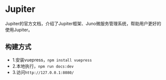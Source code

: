 # Jupiter

Jupiter的官方文档，介绍了Jupiter框架、Juno微服务管理系统，帮助用户更好的使用Jupiter。

## 构建方式

* 1.安装vuepress，``npm install vuepress``
* 2.本地执行，``npm run docs:dev``
* 3.访问``http://127.0.0.1:8080/``
